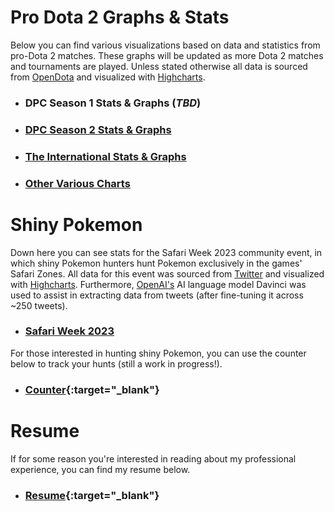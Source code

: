 # Pro Dota 2 Graphs & Stats

Below you can find various visualizations based on data and statistics from pro-Dota 2 matches. These graphs will be updated as more Dota 2 matches and tournaments are played. Unless stated otherwise all data is sourced from [OpenDota](https://www.opendota.com) and visualized with [Highcharts](https://www.highcharts.com/).

- ### DPC Season 1 Stats & Graphs (_TBD_)

- ### [DPC Season 2 Stats & Graphs](DPC1S2)

- ### [The International Stats & Graphs](TI)

- ### [Other Various Charts](Various)

# Shiny Pokemon 

Down here you can see stats for the Safari Week 2023 community event, in which shiny Pokemon hunters hunt Pokemon exclusively in the games' Safari Zones. All data for this event was sourced from [Twitter](https://www.twitter.com) and visualized with [Highcharts](https://www.highcharts.com/). Furthermore, [OpenAI's](https://openai.com/) AI language model Davinci was used to assist in extracting data from tweets (after fine-tuning it across ~250 tweets).

- ### [Safari Week 2023](Pokemon/SafariWeek2023)

For those interested in hunting shiny Pokemon, you can use the counter below to track your hunts (still a work in progress!).

- ### [Counter](Counter/shiny_pokemon_counter.html "Click to view counter in full"){:target="_blank"}

# Resume

If for some reason you're interested in reading about my professional experience, you can find my resume below.
- ### [Resume](Resume/resume.md){:target="_blank"}